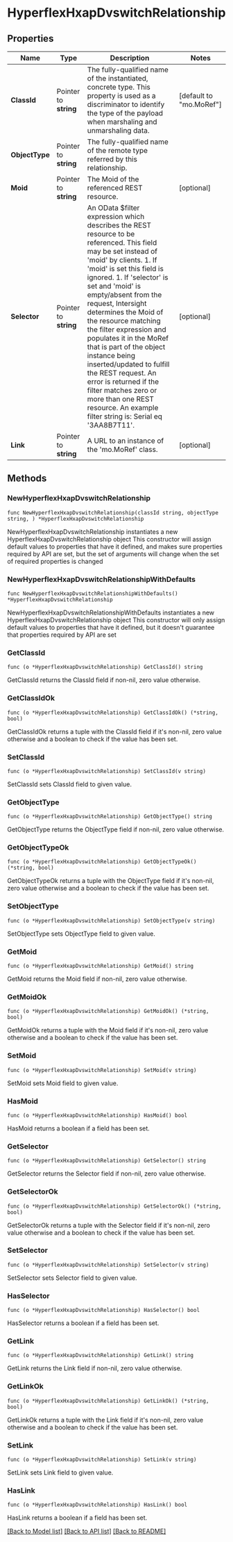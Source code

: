 # HyperflexHxapDvswitchRelationship

## Properties

Name | Type | Description | Notes
------------ | ------------- | ------------- | -------------
**ClassId** | Pointer to **string** | The fully-qualified name of the instantiated, concrete type. This property is used as a discriminator to identify the type of the payload when marshaling and unmarshaling data. | [default to "mo.MoRef"]
**ObjectType** | Pointer to **string** | The fully-qualified name of the remote type referred by this relationship. | 
**Moid** | Pointer to **string** | The Moid of the referenced REST resource. | [optional] 
**Selector** | Pointer to **string** | An OData $filter expression which describes the REST resource to be referenced. This field may be set instead of &#39;moid&#39; by clients. 1. If &#39;moid&#39; is set this field is ignored. 1. If &#39;selector&#39; is set and &#39;moid&#39; is empty/absent from the request, Intersight determines the Moid of the resource matching the filter expression and populates it in the MoRef that is part of the object instance being inserted/updated to fulfill the REST request. An error is returned if the filter matches zero or more than one REST resource. An example filter string is: Serial eq &#39;3AA8B7T11&#39;. | [optional] 
**Link** | Pointer to **string** | A URL to an instance of the &#39;mo.MoRef&#39; class. | [optional] 

## Methods

### NewHyperflexHxapDvswitchRelationship

`func NewHyperflexHxapDvswitchRelationship(classId string, objectType string, ) *HyperflexHxapDvswitchRelationship`

NewHyperflexHxapDvswitchRelationship instantiates a new HyperflexHxapDvswitchRelationship object
This constructor will assign default values to properties that have it defined,
and makes sure properties required by API are set, but the set of arguments
will change when the set of required properties is changed

### NewHyperflexHxapDvswitchRelationshipWithDefaults

`func NewHyperflexHxapDvswitchRelationshipWithDefaults() *HyperflexHxapDvswitchRelationship`

NewHyperflexHxapDvswitchRelationshipWithDefaults instantiates a new HyperflexHxapDvswitchRelationship object
This constructor will only assign default values to properties that have it defined,
but it doesn't guarantee that properties required by API are set

### GetClassId

`func (o *HyperflexHxapDvswitchRelationship) GetClassId() string`

GetClassId returns the ClassId field if non-nil, zero value otherwise.

### GetClassIdOk

`func (o *HyperflexHxapDvswitchRelationship) GetClassIdOk() (*string, bool)`

GetClassIdOk returns a tuple with the ClassId field if it's non-nil, zero value otherwise
and a boolean to check if the value has been set.

### SetClassId

`func (o *HyperflexHxapDvswitchRelationship) SetClassId(v string)`

SetClassId sets ClassId field to given value.


### GetObjectType

`func (o *HyperflexHxapDvswitchRelationship) GetObjectType() string`

GetObjectType returns the ObjectType field if non-nil, zero value otherwise.

### GetObjectTypeOk

`func (o *HyperflexHxapDvswitchRelationship) GetObjectTypeOk() (*string, bool)`

GetObjectTypeOk returns a tuple with the ObjectType field if it's non-nil, zero value otherwise
and a boolean to check if the value has been set.

### SetObjectType

`func (o *HyperflexHxapDvswitchRelationship) SetObjectType(v string)`

SetObjectType sets ObjectType field to given value.


### GetMoid

`func (o *HyperflexHxapDvswitchRelationship) GetMoid() string`

GetMoid returns the Moid field if non-nil, zero value otherwise.

### GetMoidOk

`func (o *HyperflexHxapDvswitchRelationship) GetMoidOk() (*string, bool)`

GetMoidOk returns a tuple with the Moid field if it's non-nil, zero value otherwise
and a boolean to check if the value has been set.

### SetMoid

`func (o *HyperflexHxapDvswitchRelationship) SetMoid(v string)`

SetMoid sets Moid field to given value.

### HasMoid

`func (o *HyperflexHxapDvswitchRelationship) HasMoid() bool`

HasMoid returns a boolean if a field has been set.

### GetSelector

`func (o *HyperflexHxapDvswitchRelationship) GetSelector() string`

GetSelector returns the Selector field if non-nil, zero value otherwise.

### GetSelectorOk

`func (o *HyperflexHxapDvswitchRelationship) GetSelectorOk() (*string, bool)`

GetSelectorOk returns a tuple with the Selector field if it's non-nil, zero value otherwise
and a boolean to check if the value has been set.

### SetSelector

`func (o *HyperflexHxapDvswitchRelationship) SetSelector(v string)`

SetSelector sets Selector field to given value.

### HasSelector

`func (o *HyperflexHxapDvswitchRelationship) HasSelector() bool`

HasSelector returns a boolean if a field has been set.

### GetLink

`func (o *HyperflexHxapDvswitchRelationship) GetLink() string`

GetLink returns the Link field if non-nil, zero value otherwise.

### GetLinkOk

`func (o *HyperflexHxapDvswitchRelationship) GetLinkOk() (*string, bool)`

GetLinkOk returns a tuple with the Link field if it's non-nil, zero value otherwise
and a boolean to check if the value has been set.

### SetLink

`func (o *HyperflexHxapDvswitchRelationship) SetLink(v string)`

SetLink sets Link field to given value.

### HasLink

`func (o *HyperflexHxapDvswitchRelationship) HasLink() bool`

HasLink returns a boolean if a field has been set.


[[Back to Model list]](../README.md#documentation-for-models) [[Back to API list]](../README.md#documentation-for-api-endpoints) [[Back to README]](../README.md)


